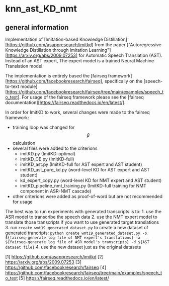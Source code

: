 # knn_ast_KD_nmt

## general information

Implementation of [Imitation-based Knowledge Distillation][https://github.com/asappresearch/imitkd] from the paper ["Autoregressive Knowledge Distillation through Imitation Learning"][https://arxiv.org/abs/2009.07253] for Automatic Speech Translation (AST).
Instead of an AST expert, The expert model is a trained Neural Machine Translation model.

The implementation is entirely based the [fairseq framework][https://github.com/facebookresearch/fairseq], specifically on the [speech-to-text module][https://github.com/facebookresearch/fairseq/tree/main/examples/speech_to_text].
For usage of the fairseq framework please see the [fairseq documentation][https://fairseq.readthedocs.io/en/latest/].


In order for ImitKD to work, several changes were made to the fairseq framework:
* training loop was changed for $$\beta$$ calculation
* several files were added to the criterions
    * imitKD.py (ImitKD-optimal)
    * imitKD_CE.py (ImitKD-full)
    * imitKD_ast.py (ImitKD-full for AST expert and AST student)
    * imitKD_ast_pure_kd.py (word-level KD for AST expert and AST student)
    * kd_expert_copy.py (word-level KD for NMT expert and AST student)
    * imitKD_pipeline_nmt_training.py (ImitKD-full training for NMT component in ASR-NMT cascade)
* other criterions were added as proof-of-word but are not recommended for usage


The best way to run experiments with generated transcripts is to:
    1. use the ASR model to transcribe the speech data
    2. use the NMT expert model to translate those transcripts if you want to use generated target translations
    3. run `create_wmt19_generated_dataset.py` to create a new dataset of generated trancripts:
        ``python create_wmt19_generated_dataset.py -o ${fairseq-generate log file of NMT expert's translations} -a ${fairseq-generate log file of ASR model's transcripts} -d ${AST dataset file}``
    4. use the new dataset just as the original datasets 







[1] https://github.com/asappresearch/imitkd
[2] https://arxiv.org/abs/2009.07253
[3] https://github.com/facebookresearch/fairseq
[4] https://github.com/facebookresearch/fairseq/tree/main/examples/speech_to_text
[5] https://fairseq.readthedocs.io/en/latest/
